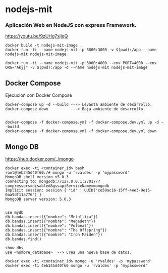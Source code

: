 # nodejs-mit

### Aplicación Web en NodeJS con express Framework.

https://youtu.be/9zUHg7xjIqQ


```
docker build -t nodejs-mit-image .
docker run -ti --name nodejs-mit -p 3000:3000 -v $(pwd):/app --name nodejs-mit nodejs-mit-image
```

```
docker run -ti --name nodejs-mit -p 3000:4000 --env PORT=4000 --env ORG="Akjj" -v $(pwd):/app -d --name nodejs-mit nodejs-mit-image
```

## Docker Compose

Ejecución con Docker Compose 

```
docker-compose up -d --build ---> Levanta ambiente de desarrollo.
docker-compose down          ---> Baja ambiente de desarrollo.


docker-compose -f docker-compose.yml -f docker-compose.dev.yml up -d --build
docker-compose -f docker-compose.yml -f docker-compose.dev.yml down 
```

## Mongo DB

https://hub.docker.com/_/mongo

```
docker exec -ti <container_id> bash
root@4eb345d40f60:/# mongo -u 'rvaldes' -p 'mypassword'
MongoDB shell version v5.0.3
connecting to: mongodb://127.0.0.1:27017/?compressors=disabled&gssapiServiceName=mongodb
Implicit session: session { "id" : UUID("ce50ac16-15ff-4ee3-9e15-0aa9df11a776") }
MongoDB server version: 5.0.3


use mydb
db.bandas.insert({"nombre": "Metallica"})
db.bandas.insert({"nombre": "Megadeth"})
db.bandas.insert({"nombre": "Volbeat"})
db.bandas.insert({"nombre": "The Offspring"})
db.bandas.insert({"nombre": "Iron Maiden"})
db.bandas.find()

show dbs
use <nombre_database>  --> Crea una nueva base de datos.
```

```
docker exec -ti <container_id> mongo -u 'rvaldes' -p 'mypassword'
docker exec -ti 4eb345d40f60 mongo -u 'rvaldes' -p 'mypassword'
```



